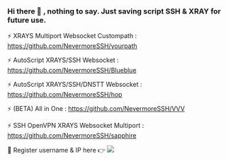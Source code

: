 ### Hi there 👋 , nothing to say. Just saving script SSH & XRAY for future use.

⚡ XRAYS Multiport Websocket Custompath : https://github.com/NevermoreSSH/yourpath

⚡ AutoScript XRAYS/SSH Websocket : https://github.com/NevermoreSSH/Blueblue

⚡ AutoScript XRAYS/SSH/DNSTT Websocket : https://github.com/NevermoreSSH/hop

⚡ (BETA) All in One : https://github.com/NevermoreSSH/VVV

⚡ SSH OpenVPN XRAYS Websocket Multiport : https://github.com/NevermoreSSH/sapphire   

💬 Register username & IP here 👉 <a href="https://t.me/todfix667" target=”_blank”><img src="https://img.shields.io/static/v1?style=for-the-badge&logo=Telegram&label=Telegram&message=Click%20Here&color=blue"></a><br>

<!--
**NevermoreSSH/NevermoreSSH** is a ✨ _special_ ✨ repository because its `README.md` (this file) appears on your GitHub profile.

Here are some ideas to get you started:

- 🔭 I’m currently working on ...
- 🌱 I’m currently learning ...
- 👯 I’m looking to collaborate on ...
- 🤔 I’m looking for help with ...
- 💬 Ask me about ...
- 📫 How to reach me: ...
- 😄 Pronouns: ...
- ⚡ Fun fact: ...
-->
